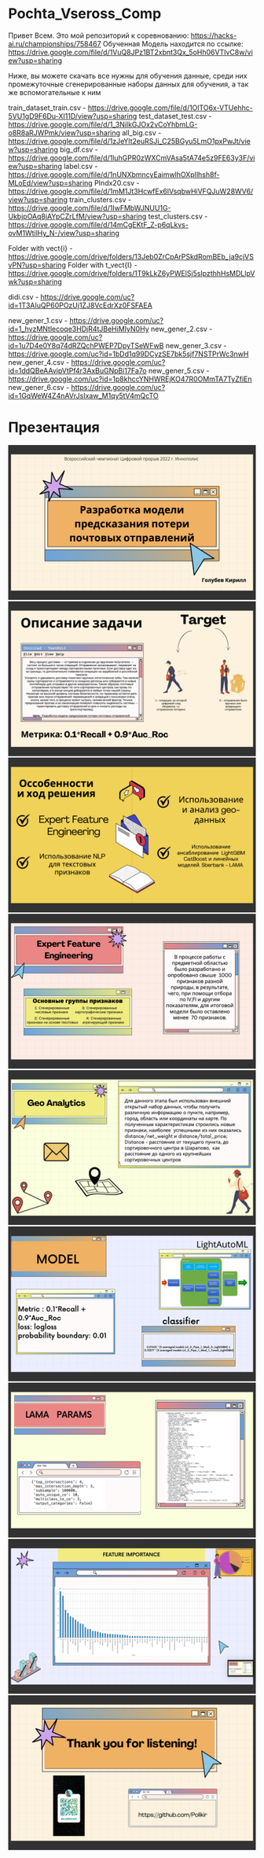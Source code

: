 # Pochta_Vseross_Comp

Привет Всем. Это мой репозиторий к соревнованию: https://hacks-ai.ru/championships/758467
Обученная Модель находится по ссылке: https://drive.google.com/file/d/1VuQ8JPz1BT2xbnt3Qx_5oHh06VTIvC8w/view?usp=sharing

Ниже, вы можете скачать все нужны для обучения данные, среди них промежуточные сгенерированные наборы данных для обучения, а так же вспомогательные к ним

train_dataset_train.csv - https://drive.google.com/file/d/1OlTO6x-VTUehhc-5VU1gD9F6Du-XI11D/view?usp=sharing
test_dataset_test.csv - https://drive.google.com/file/d/1_3NilkGJOx2vCoYhbmLG-o8R8aRJWPmk/view?usp=sharing
all_big.csv - https://drive.google.com/file/d/1zJeYlt2euRSJi_C25BGyu5LmO1pxPwJt/view?usp=sharing
big_df.csv - https://drive.google.com/file/d/1luhGPR0zWXCmVAsa5tA74e5z9FE63y3F/view?usp=sharing
label.csv - https://drive.google.com/file/d/1nUNXbmncyEaimwlhOXpIlhsh8f-MLoEd/view?usp=sharing
PIndx20.csv - https://drive.google.com/file/d/1mM1Jt3HcwfEx6lVsqbwHiVFQJuW28WV6/view?usp=sharing
train_clusters.csv - https://drive.google.com/file/d/1IwFMbWJNUU1G-UkbjpOAq8jAYpCZrLfM/view?usp=sharing
test_clusters.csv - https://drive.google.com/file/d/14mCgEKtF_Z-p6qLkvs-ovM1WtilHy_N-/view?usp=sharing

Folder with vect{i} - https://drive.google.com/drive/folders/13Jeb0ZrCpArPSkdRomBEb_ja9cjVSvPN?usp=sharing
Folder with t_vect{I} - https://drive.google.com/drive/folders/1T9kLkZ6yPWElSj5sIpzthhHsMDLlpVwk?usp=sharing

didi.csv - https://drive.google.com/uc?id=1T3AIuQP60POzUj1ZJ8VcEdrXz0FSFAEA

new_gener_1.csv - https://drive.google.com/uc?id=1_hvzMNtlecoqe3HDjR4tJBeHiMIyN0Hy
new_gener_2.csv - https://drive.google.com/uc?id=1u7D4e0Y8q74dRZQchPWEP7DpyTSeWFwB
new_gener_3.csv - https://drive.google.com/uc?id=1bDd1q99DCyzSE7bk5sjf7NSTPrWc3nwH
new_gener_4.csv - https://drive.google.com/uc?id=1ddQBeAAvipVtPf4r3AxBuGNpBi17Fa7o
new_gener_5.csv - https://drive.google.com/uc?id=1p8khccYNHWREjKO47R0OMmTA7TyZfiEn
new_gener_6.csv - https://drive.google.com/uc?id=1GqWeW4Z4nAVrJsIxaw_M1qy5tV4mQcTO

# Презентация

![alt text](Images/P1.png)
![alt text](Images/P2.png)
![alt text](Images/P3.png)
![alt text](Images/P44.png)
![alt text](Images/P5.png)
![alt text](Images/P6.png)
![alt text](Images/P7.png)
![alt text](Images/P8.png)
![alt text](Images/P9.png)
